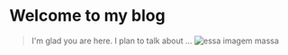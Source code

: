 # Welcome to my blog

>I'm glad you are here. I plan to talk about ...
![essa imagem massa](https://instagram.fcgh11-1.fna.fbcdn.net/v/t51.2885-19/64664076_453631011859268_4214026391038984192_n.jpg?_nc_ht=instagram.fcgh11-1.fna.fbcdn.net&_nc_ohc=U0i_nfpPWnYAX_hm53j&oh=be7eef396cbe274ae9d6f08300f457a0&oe=5EDFA4B0)

